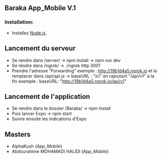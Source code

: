## Baraka App_Mobile V.1

### Installation:

+ Installez [Node.js](https://nodejs.org/en/).

## Lancement du serveur
+ Se rendre dans /server/ -> npm install -> npm run dev
+ Se rendre dans /ngrok/ -> ./ngrok http 3001
+ Prendre l'adresse "Forwarding" exemple : http://19b1d4a5.ngrok.io et la remplacer dans /api/api.js -> baseURL : "ici" en rajoutant "/api/v1" à la fin
exemple : baseURL: "http://19b1d4a5.ngrok.io/api/v1"

## Lancement de l'application
+ Se rendre dans le dossier /Baraka/ -> npm install
+ Puis lancer Expo -> npm start
+ Suivre ensuite les indications d'Expo

## Masters
+ AlphaKush (*App_Mobile*)
+ Abdourahime MOHAMADI HALIDI (*App_Mobile*)
